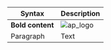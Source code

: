 | Syntax           | Description |
| ---------------- | ----------- |
| **Bold content** | ![ap_logo](https://docs.accordproject.org/docs/assets/020/template.png "AP triangle")      | 
| Paragraph        | Text        |